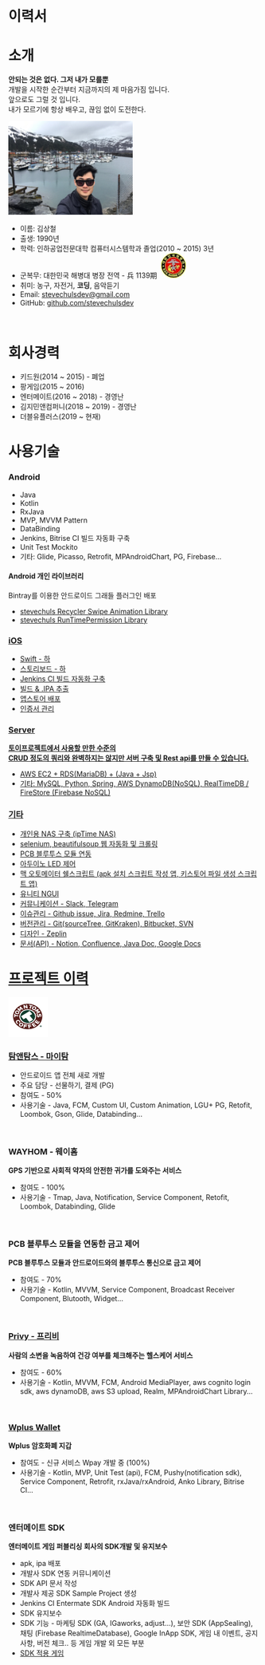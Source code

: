# 이력서

# 소개
<strong>안되는 것은 없다. 그저 내가 모를뿐</strong>
<br>
개발을 시작한 순간부터 지금까지의 제 마음가짐 입니다. <br>
앞으로도 그럴 것 입니다. <br>
내가 모르기에 항상 배우고, 끊임 없이 도전한다. <br>

<img src="https://github.com/stevechulsdev/RESUME/raw/master/images/profile.jpg" alt="프로필이미지" width="250" height="188">
<ul>
  <li> 이름: 김상철</li>
  <li> 출생: 1990년</li>
  <li> 학력: 인하공업전문대학 컴퓨터시스템학과 졸업(2010 ~ 2015) 3년</li>
  <li> 군복무: 대한민국 해병대 병장 전역 - 兵 1139期 &nbsp;<img src="https://github.com/stevechulsdev/RESUME/raw/master/images/icon_marine.jpg" alt="해병대마크" width="50" height="50"></li>
  <li> 취미: 농구, 자전거, <strong>코딩</strong>, 음악듣기</li>
  <li> Email: <a href="mailto:stevechulsdev@gmail.com">stevechulsdev@gmail.com</a></li>
  <li> GitHub: <a href="https://github.com/stevechulsdev">github.com/stevechulsdev</a></li>
</ul>
<br>

# 회사경력
<ul>
  <li>키드원(2014 ~ 2015) - 폐업</li>
  <li>팡게임(2015 ~ 2016)</li>
  <li>엔터메이트(2016 ~ 2018) - 경영난</li>
  <li>김지민앤컴퍼니(2018 ~ 2019) - 경영난</li>
  <li>더블유플러스(2019 ~ 현재)</li>
</ul>

# 사용기술
<h3>Android</h3>
<ul>
  <li>Java</li>
  <li>Kotlin</li>
  <li>RxJava</li>
  <li>MVP, MVVM Pattern</li>
  <li>DataBinding</li>
  <li>Jenkins, Bitrise CI 빌드 자동화 구축</li>
  <li>Unit Test Mockito</li>
  <li>기타: Glide, Picasso, Retrofit, MPAndroidChart, PG, Firebase...</li>
</ul>

<h4>Android 개인 라이브러리</h4>
Bintray를 이용한 안드로이드 그래들 플러그인 배포 <br>
<ul>
  <li> <a href="https://github.com/stevechulsdev/recyclerswipe">stevechuls Recycler Swipe Animation Library</li>
  <li> <a href="https://github.com/stevechulsdev/tevechulspermission">stevechuls RunTimePermission Library</li>
</ul>

<h3>iOS</h3>
<ul>
  <li>Swift - 하</li>
  <li>스토리보드 - 하</li>
  <li>Jenkins CI 빌드 자동화 구축</li>
  <li>빌드 & .IPA 추출</li>
  <li>앱스토어 배포</li>
  <li>인증서 관리</li>
</ul>

<h3>Server</h3>
<strong>토이프로젝트에서 사용할 만한 수준의</strong> <br>
<strong>CRUD 정도의 쿼리와 완벽하지는 않지만 서버 구축 및 Rest api를 만들 수 있습니다.</strong> <br>
<ul>
  <li>AWS EC2 + RDS(MariaDB) + (Java + Jsp)</li>
  <li>기타: MySQL, Python, Spring, AWS DynamoDB(NoSQL), RealTimeDB / FireStore (Firebase NoSQL)</li>
</ul>

<h3>기타</h3>
<ul>
  <li>개인용 NAS 구축 (ipTime NAS)</li>
  <li>selenium, beautifulsoup 웹 자동화 및 크롤링</li>
  <li>PCB 블루투스 모듈 연동</li>
  <li>아두이노 LED 제어</li>
  <li>맥 오토메이터 쉘스크립트 (apk 설치 스크립트 작성 앱, 키스토어 파일 생성 스크립트 앱)</li>
  <li>유니티 NGUI</li>
  <li>커뮤니케이션 - Slack, Telegram</li>
  <li>이슈관리 - Github issue, Jira, Redmine, Trello</li>
  <li>버전관리 - Git(sourceTree, GitKraken), Bitbucket, SVN</li>
  <li>디자인 - Zeplin</li>
  <li>문서(API) - Notion, Confluence, Java Doc, Google Docs</li>
</ul>

# 프로젝트 이력

<img src="https://github.com/stevechulsdev/RESUME/raw/master/images/icon_tomntoms.png" alt="탐앤탐스" width="80" height="80">

<h3><a href="https://play.google.com/store/apps/details?id=com.tomntoms.mytom&hl=ko">탐앤탐스 - 마이탐</a></h3>
<ul>
  <li>안드로이드 앱 전체 새로 개발</li>
  <li>주요 담당 - 선물하기, 결제 (PG)</li>
  <li>참여도 - 50%</li>
  <li>사용기술 - Java, FCM, Custom UI, Custom Animation, LGU+ PG, Retofit, Loombok, Gson, Glide, Databinding...</li>
</ul>
<br>

<h3>WAYHOM - 웨이홈</h3>
<strong>GPS 기반으로 사회적 약자의 안전한 귀가를 도와주는 서비스</strong>
<ul>
  <li>참여도 - 100%</li>
  <li>사용기술 - Tmap, Java, Notification, Service Component, Retofit, Loombok, Databinding, Glide</li>
</ul>
<br>

<h3>PCB 블루투스 모듈을 연동한 금고 제어</h3>
<strong>PCB 블루투스 모듈과 안드로이드와의 블루투스 통신으로 금고 제어</strong>
<ul>
  <li>참여도 - 70%</li>
  <li>사용기술 - Kotlin, MVVM, Service Component, Broadcast Receiver Component, Blutooth, Widget...</li>
</ul>
<br>

<h3><a href="https://play.google.com/store/apps/details?id=com.soundable.privyandroid.kr">Privy - 프리비</a></h3>
<strong>사람의 소변을 녹음하여 건강 여부를 체크해주는 헬스케어 서비스</strong>
<ul>
  <li>참여도 - 60%</li>
  <li>사용기술 - Kotlin, MVVM, FCM, Android MediaPlayer, aws cognito login sdk, aws dynamoDB, aws S3 upload, Realm, MPAndroidChart Library...</li>
</ul>
<br>

<h3><a href="https://play.google.com/store/apps/details?id=io.wplus">Wplus Wallet</a></h3>
<strong>Wplus 암호화폐 지갑</strong>
<ul>
  <li>참여도 - 신규 서비스 Wpay 개발 중 (100%)</li>
  <li>사용기술 - Kotlin, MVP, Unit Test (api), FCM, Pushy(notification sdk), Service Component, Retrofit, rxJava/rxAndroid, Anko Library, Bitrise CI...</li>
</ul>
<br>

<h3>엔터메이트 SDK</h3>
<strong>엔터메이트 게임 퍼블리싱 회사의 SDK개발 및 유지보수</strong>
<ul>
  <li>apk, ipa 배포</li>
  <li>개발사 SDK 연동 커뮤니케이션</li>
  <li>SDK API 문서 작성</li>
  <li>개발사 제공 SDK Sample Project 생성</li>
  <li>Jenkins CI Entermate SDK Android 자동화 빌드</li>
  <li>SDK 유지보수</li>
  <li>SDK 기능 - 마케팅 SDK (GA, IGaworks, adjust...), 보안 SDK (AppSealing), 채팅 (Firebase RealtimeDatabase), Google InApp SDK, 게임 내 이벤트, 공지사항, 버전 체크.. 등 게임 개발 외 모든 부분</li>
  <li><a href="https://www.entermate.com/">SDK 적용 게임</a></li>
</ul>
